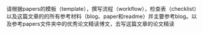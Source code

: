 请根据papers的模板（template），撰写流程（workflow），检查表（checklist）以及这篇文章的的所有参考材料（blog、paper和readme）并主要参考blog。以及参考papers文件夹中的优秀论文精读博文，去写这篇文章的论文精读